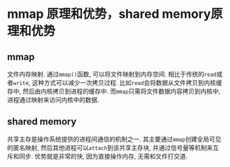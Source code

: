 # mmap 原理和优势，shared memory原理和优势

## mmap

文件内存映射. 通过`mmap()`函数, 可以将文件映射到内存空间. 相比于传统的`read`或者`write`, 这种方式可以减少一次拷贝过程. 比如`read`会将数据从文件拷贝到内核缓存中, 然后由内核拷贝到进程的缓存中. 而`mmap`只需将文件数据内容拷贝到内核中, 进程通过映射来访问内核中的数据.


## shared memory

共享主存是操作系统提供的进程间通信的机制之一. 其主要通过`mmap`创建全局可见的匿名映射, 然后其他进程可以`attach`到该共享主存块, 并通过信号量等机制来互斥和同步. 优势就是非常的快, 因为直接操作内存, 无需和文件打交道. 

